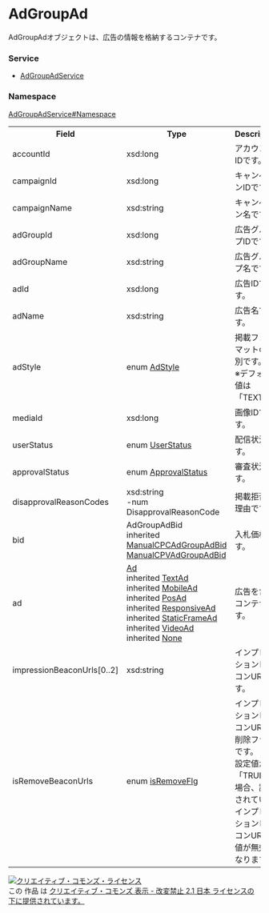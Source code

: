 # AdGroupAd
AdGroupAdオブジェクトは、広告の情報を格納するコンテナです。
### Service
+ [AdGroupAdService](../../services/AdGroupAdService.md)

### Namespace
[AdGroupAdService#Namespace](../../services/AdGroupAdService.md#namespace)

<table>
 <tr>
  <th>Field</th>
  <th>Type</th>
  <th>Description</th>
  <th>response</th>
  <th>get</th>
  <th>add</th>
  <th>set</th>
  <th>remove</th>
 </tr>
 <tr>
  <td>accountId</td>
  <td>xsd:long</td>
  <td>アカウントIDです。</td>
  <td>yes</td>
  <td>-</td>
  <td>Requirement</td>
  <td>Requirement<br>NotUpdatable</td>
  <td>Requirement<br>NotUpdatable</td>
 </tr>
 <tr>
  <td>campaignId</td>
  <td>xsd:long</td>
  <td>キャンペーンIDです。</td>
  <td>yes</td>
  <td>-</td>
  <td>Requirement</td>
  <td>Requirement<br>NotUpdatable</td>
  <td>Requirement<br>NotUpdatable</td>
 </tr>
 <tr>
  <td>campaignName</td>
  <td>xsd:string</td>
  <td>キャンペーン名です。</td>
  <td>yes</td>
  <td>-</td>
  <td>-</td>
  <td>-</td>
  <td>-</td>
 </tr>
 <tr>
  <td>adGroupId</td>
  <td>xsd:long</td>
  <td>広告グループIDです。 </td>
  <td>yes</td>
  <td>-</td>
  <td>Requirement</td>
  <td>Requirement<br>NotUpdatable</td>
  <td>Requirement<br>NotUpdatable</td>
 </tr>
 <tr>
  <td>adGroupName</td>
  <td>xsd:string</td>
  <td>広告グループ名です。</td>
  <td>yes</td>
  <td>-</td>
  <td>-</td>
  <td>-</td>
  <td>-</td>
 </tr>
 <tr>
  <td>adId</td>
  <td>xsd:long</td>
  <td>広告IDです。 </td>
  <td>yes</td>
  <td>-</td>
  <td>-</td>
  <td>Requirement<br>NotUpdatable</td>
  <td>Requirement<br>NotUpdatable</td>
 </tr>
 <tr>
  <td>adName</td>
  <td>xsd:string</td>
  <td>広告名です。 </td>
  <td>yes</td>
  <td>-</td>
  <td>Requirement</td>
  <td>Optional<br>Updatable</td>
  <td>-</td>
 </tr>
 <tr>
  <td>adStyle</td>
  <td>enum <a href="AdStyle.md">AdStyle</a></td>
  <td>掲載フォーマットの種別です。<br>
  ※デフォルト値は「TEXT」</td>
  <td>yes</td>
  <td>-</td>
  <td>-</td>
  <td>-</td>
  <td>-</td>
 </tr>
 <tr>
  <td>mediaId</td>
  <td>xsd:long</td>
  <td>画像IDです。</td>
  <td>yes</td>
  <td>-</td>
  <td>Optional</td>
  <td>Optional<br>Updatable</td>
  <td>-</td>
 </tr>
 <tr>
  <td>userStatus</td>
  <td>enum <a href="UserStatus.md">UserStatus</a></td>
  <td>配信状況です。</td>
  <td>yes</td>
  <td>-</td>
  <td>Requirement</td>
  <td>Optional<br>Updatable</td>
  <td>-</td>
 </tr>
  <tr>
  <td>approvalStatus</td>
  <td>enum <a href="ApprovalStatus.md">ApprovalStatus</a></td>
  <td>審査状況です。</td>
  <td>yes</td>
  <td>-</td>
  <td>-</td>
  <td>-</td>
  <td>-</td>
 </tr>
 <tr>
  <td>disapprovalReasonCodes</td>
  <td>xsd:string<br>-num DisapprovalReasonCode</td>
  <td>掲載拒否の理由です。</td>
  <td>yes</td>
  <td>-</td>
  <td>-</td>
  <td>-</td>
  <td>-</td>
 </tr>
 <tr>
  <td>bid</td>
  <td>AdGroupAdBid<br>inherited<br>
  <a href="./ManualCPCAdGroupAdBid.md">ManualCPCAdGroupAdBid</a><br> <a href="./ManualCPVAdGroupAdBid.md">ManualCPVAdGroupAdBid</a></td>
  <td>入札価格です。</td>
  <td>yes</td>
  <td>-</td>
  <td>Optional</td>
  <td>Optional<br>Updatable</td>
  <td>-</td>
 </tr>
 <tr>
  <td>ad</td>
  <td><a href="Ad.md">Ad</a><br>
  inherited <a href="TextAd.md">TextAd</a><br>
  inherited <a href="MobileAd.md">MobileAd</a><br>
  inherited <a href="PosAd.md">PosAd</a><br>
  inherited <a href="ResponsiveAd.md">ResponsiveAd</a><br>
  inherited <a href="StaticFrameAd.md">StaticFrameAd</a><br>
  inherited <a href="VideoAd.md">VideoAd</a><br>
  inherited <a href="None.md">None</a></td>
  <td>広告を含むコンテナです。</td>
  <td>yes</td>
  <td>-</td>
  <td>Requirement</td>
  <td>Optional<br>Updatable</td>
  <td>-</td>
 </tr>
 <tr>
  <td>impressionBeaconUrls[0..2]</td>
  <td>xsd:string</td>
  <td>インプレッションビーコンURLです。</td>
  <td>yes</td>
  <td>-</td>
  <td>Optional</td>
  <td>Optional<br>Updatable</td>
  <td>-</td>
 </tr>
 <tr>
  <td>isRemoveBeaconUrls</td>
  <td>enum <a href="./IsRemoveFlg.md">isRemoveFlg</a></td>
  <td>インプレッションビーコンURL<br>削除フラグです。<br>
  設定値が「TRUE」の場合、設定されている<br>インプレッションビーコンURLの<br>値が無効になります。</td>
  <td>-</td>
  <td>-</td>
  <td>-</td>
  <td>Optional<br>Updatable</td>
  <td>-</td>
 </tr>
</table>

<a rel="license" href="http://creativecommons.org/licenses/by-nd/2.1/jp/"><img alt="クリエイティブ・コモンズ・ライセンス" style="border-width:0" src="https://i.creativecommons.org/l/by-nd/2.1/jp/88x31.png" /></a><br />この 作品 は <a rel="license" href="http://creativecommons.org/licenses/by-nd/2.1/jp/">クリエイティブ・コモンズ 表示 - 改変禁止 2.1 日本 ライセンスの下に提供されています。</a>
